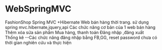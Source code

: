 # WebSpringMVC
FashionShop Spring MVC +Hibernate
Web bán hàng thời trang. sử dụng spring mvc.hibernate,jquery,api
Các chức năng cơ bản của 1 web bán hàng
Thêm xóa sửa sản phẩm
Mua hàng, thanh toán
Đăng nhập ,đăng xuất
Thống kê
--Các chức năng đăng nhập bằng FB,GG, reset password chưa có thời gian nghiên cứu và thực hiện
